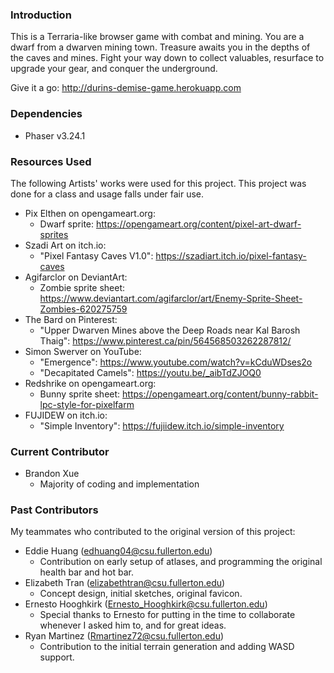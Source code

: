 ### Introduction
This is a Terraria-like browser game with combat and mining. You are a dwarf from a dwarven mining town. Treasure awaits you in the depths of the caves and mines. Fight your way down to collect valuables, resurface to upgrade your gear, and conquer the underground.

Give it a go: http://durins-demise-game.herokuapp.com

### Dependencies
- Phaser v3.24.1

### Resources Used
The following Artists' works were used for this project. This project was done for a class and usage falls under fair use.

- Pix Elthen on opengameart.org:
  - Dwarf sprite: https://opengameart.org/content/pixel-art-dwarf-sprites
- Szadi Art on itch.io:
  - "Pixel Fantasy Caves V1.0": https://szadiart.itch.io/pixel-fantasy-caves
- Agifarclor on DeviantArt:
  - Zombie sprite sheet: https://www.deviantart.com/agifarclor/art/Enemy-Sprite-Sheet-Zombies-620275759
- The Bard on Pinterest:
  - "Upper Dwarven Mines above the Deep Roads near Kal Barosh Thaig": https://www.pinterest.ca/pin/564568503262287812/
- Simon Swerver on YouTube:
  - "Emergence": https://www.youtube.com/watch?v=kCduWDses2o
  - "Decapitated Camels": https://youtu.be/_aibTdZJOQ0
- Redshrike on opengameart.org:
  - Bunny sprite sheet: https://opengameart.org/content/bunny-rabbit-lpc-style-for-pixelfarm
- FUJIDEW on itch.io:
  - "Simple Inventory": https://fujiidew.itch.io/simple-inventory

### Current Contributor
- Brandon Xue
  - Majority of coding and implementation

### Past Contributors
My teammates who contributed to the original version of this project:
- Eddie Huang (edhuang04@csu.fullerton.edu)
  - Contribution on early setup of atlases, and programming the original health bar and hot bar.
- Elizabeth Tran (elizabethtran@csu.fullerton.edu)
  - Concept design, initial sketches, original favicon.
- Ernesto Hooghkirk (Ernesto_Hooghkirk@csu.fullerton.edu)
  - Special thanks to Ernesto for putting in the time to collaborate whenever I asked him to, and for great ideas.
- Ryan Martinez (Rmartinez72@csu.fullerton.edu)
  - Contribution to the initial terrain generation and adding WASD support.
